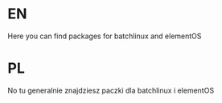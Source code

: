 # EN
Here you can find packages for batchlinux and elementOS

# PL
No tu generalnie znajdziesz paczki dla batchlinux i elementOS
